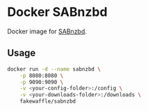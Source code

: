 # Docker SABnzbd

Docker image for [SABnzbd](http://sabnzbd.org).

## Usage

```bash
docker run -d --name sabnzbd \
    -p 8080:8080 \
    -p 9090:9090 \
    -v <your-config-folder>:/config \
    -v <your-downloads-folder>:/downloads \
    fakewaffle/sabnzbd
```
